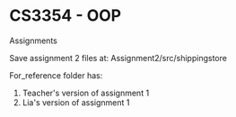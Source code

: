 # CS3354 - OOP
Assignments


Save assignment 2 files at:
Assignment2/src/shippingstore


For_reference folder has:
1) Teacher's version of assignment 1
2) Lia's version of assignment 1


